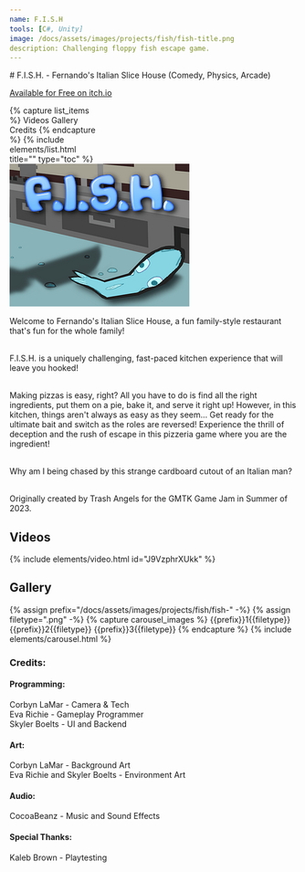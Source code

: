 ```yaml
---
name: F.I.S.H
tools: [C#, Unity]
image: /docs/assets/images/projects/fish/fish-title.png
description: Challenging floppy fish escape game.
---
```


<div class="row">
<div class="col" style="min-width:50%;" markdown="1">
# F.I.S.H. - Fernando's Italian Slice House
(Comedy, Physics, Arcade)

[Available for Free on itch.io](https://trashangels.itch.io/fish)
</div>
<div class="col">
</div>
<div class="col" style="max-width:30%;">
{% capture list_items %}
Videos
Gallery
Credits
{% endcapture %}
{% include elements/list.html title="" type="toc" %}
</div>
</div>

<div class="row">
<div class="col">
<img src="/docs/assets/images/projects/fish/fish-title.png" alt="Title Image">
</div>
<div class="col">


Welcome to Fernando's Italian Slice House, a fun family-style restaurant that's fun for the whole family!<br><br>

F.I.S.H. is a uniquely challenging, fast-paced kitchen experience that will leave you hooked!<br><br>

Making pizzas is easy, right? All you have to do is find all the right ingredients, put them on a pie, bake it, and serve it right up! However, in this kitchen, things aren't always as easy as they seem... Get ready for the ultimate bait and switch as the roles are reversed! Experience the thrill of deception and the rush of escape in this pizzeria game where you are the ingredient!<br><br>

Why am I being chased by this strange cardboard cutout of an Italian man?<br><br>

Originally created by Trash Angels for the GMTK Game Jam in Summer of 2023.</div>
</div>

## Videos
{% include elements/video.html id="J9VzphrXUkk" %}

## Gallery
{% assign prefix="/docs/assets/images/projects/fish/fish-" -%}
{% assign filetype=".png" -%}
{% capture carousel_images %}
{{prefix}}1{{filetype}}
{{prefix}}2{{filetype}}
{{prefix}}3{{filetype}}
{% endcapture %}
{% include elements/carousel.html %}

### Credits:

#### Programming:
Corbyn LaMar - Camera & Tech\
Eva Richie - Gameplay Programmer\
Skyler Boelts - UI and Backend

#### Art:
Corbyn LaMar - Background Art\
Eva Richie and Skyler Boelts - Environment Art

#### Audio:
CocoaBeanz - Music and Sound Effects

#### Special Thanks:
Kaleb Brown - Playtesting